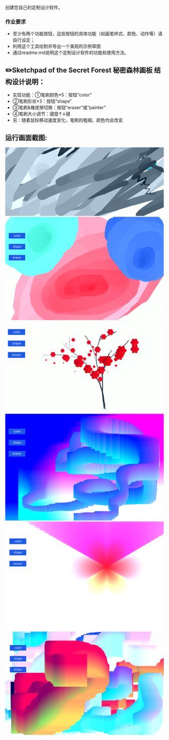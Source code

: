创建您自己的定制设计软件。

### 作业要求

- 至少有两个功能按钮，这些按钮的具体功能（如画笔样式、颜色、动作等）请自行设定；
- 利用这个工具绘制并导出一个美观的示例草图
- 通过readme.md说明这个定制设计软件的功能和使用方法。

✏️Sketchpad of the Secret Forest 秘密森林画板
结构设计说明：  
-----------------
 - 实现功能：①笔刷颜色*5：按钮“color”  
 - ②笔刷形状*3：按钮“shape”  
 - ③笔刷&橡皮擦切换：按钮“eraser”或“painter”  
 - ④笔刷大小调节：键盘↑↓键
 - 另：随着鼠标移动速度变化，笔刷的粗细、颜色均会改变
  
运行画面截图:  
-----------------
![image](https://github.com/jojojolynn/520432910003-JIANG-YILIN/blob/main/img_readme/4.1.png)
![image](https://github.com/jojojolynn/520432910003-JIANG-YILIN/blob/main/img_readme/4.2.png)
![image](https://github.com/jojojolynn/520432910003-JIANG-YILIN/blob/main/img_readme/4.3.png)
![image](https://github.com/jojojolynn/520432910003-JIANG-YILIN/blob/main/img_readme/4.4.png)
![image](https://github.com/jojojolynn/520432910003-JIANG-YILIN/blob/main/img_readme/4.5.png)
![image](https://github.com/jojojolynn/520432910003-JIANG-YILIN/blob/main/img_readme/4.6.png)
